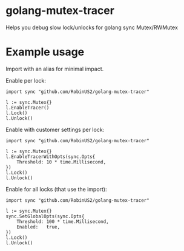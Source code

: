 # golang-mutex-tracer
Helps you debug slow lock/unlocks for golang sync Mutex/RWMutex 

Example usage
====
Import with an alias for minimal impact. 

Enable per lock:
```
import sync "github.com/RobinUS2/golang-mutex-tracer"

l := sync.Mutex{}
l.EnableTracer()
l.Lock()
l.Unlock()
```

Enable with customer settings per lock:
```
import sync "github.com/RobinUS2/golang-mutex-tracer"

l := sync.Mutex{}
l.EnableTracerWithOpts(sync.Opts{
    Threshold: 10 * time.Millisecond,
})
l.Lock()
l.Unlock()
```

Enable for all locks (that use the import):
```
import sync "github.com/RobinUS2/golang-mutex-tracer"

l := sync.Mutex{}
sync.SetGlobalOpts(sync.Opts{
    Threshold: 100 * time.Millisecond,
    Enabled:   true,
})
l.Lock()
l.Unlock()
```